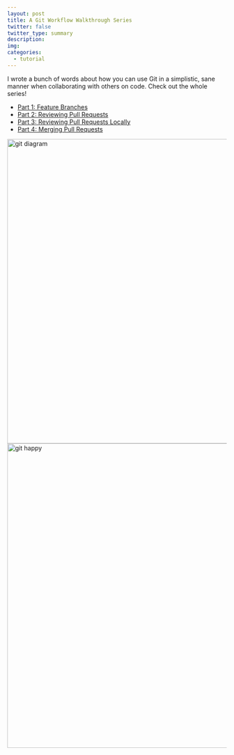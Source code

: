 ```yaml
---
layout: post
title: A Git Workflow Walkthrough Series
twitter: false
twitter_type: summary
description:
img:
categories:
  - tutorial
---
```


I wrote a bunch of words about how you can use Git in a simplistic, sane manner when collaborating with others on code. Check out the whole series!

- [Part 1: Feature Branches](https://bocoup.com/weblog/git-workflow-walkthrough-feature-branches)
- [Part 2: Reviewing Pull Requests](https://bocoup.com/weblog/git-workflow-walkthrough-reviewing-pull-requests)
- [Part 3: Reviewing Pull Requests Locally](https://bocoup.com/weblog/git-workflow-walkthrough-reviewing-pull-requests-local)
- [Part 4: Merging Pull Requests](https://bocoup.com/weblog/git-workflow-walkthrough-merging-pull-requests)

<div class="center">
<img class="center" src="{{ "images/git/git_diagrams.png" | absolute_url }}" alt="git diagram" style="width:700px;"/>
</div>

<div class="center">
<img class="center" src="http://vallandingham.me/images/git/git_happy.png" alt="git happy" style="width:700px;"/>
</div>
